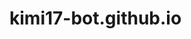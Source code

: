 # kimi17-bot.github.io
<!DOCTYPE html>
<html lang="ko">

<head>
    <meta charset="UTF-8">
    <meta name="viewport" content="width=device-width, initial-scale=1.0">
    <title>GRP Korea Inc. | 선도적인 해양 솔루션</title>
    <script src="https://cdn.tailwindcss.com"></script>
    <link rel="stylesheet"
        href="https://fonts.googleapis.com/css2?family=Inter:wght@400;500;600;700&family=Noto+Sans+KR:wght@400;500;700&display=swap">
    <script src="https://unpkg.com/lucide@latest"></script>
    <style>
        body {
            font-family: 'Noto Sans KR', 'Inter', sans-serif;
            background-image: url('https://github.com/kimi17-bot/GRPKorea/blob/main/1100_real.png?raw=true');
            background-size: cover;
            background-attachment: fixed;
            background-position: center;
        }

        .section-title {
            font-size: 2.25rem;
            /* 36px */
            font-weight: 700;
            margin-bottom: 1rem;
            text-align: center;
        }

        .section-subtitle {
            font-size: 1.125rem;
            /* 18px */
            color: #6b7280;
            text-align: center;
            max-width: 800px;
            margin: 0 auto 3rem auto;
        }

        .timeline-item::before {
            content: '';
            position: absolute;
            left: -31px;
            top: 5px;
            width: 20px;
            height: 20px;
            border-radius: 50%;
            background-color: #3b82f6;
            border: 4px solid #f3f4f6;
        }

        .fade-in {
            animation: fadeIn 1s ease-in-out;
        }

        @keyframes fadeIn {
            from {
                opacity: 0;
                transform: translateY(20px);
            }

            to {
                opacity: 1;
                transform: translateY(0);
            }
        }
    </style>
</head>

<body class="text-gray-800">

    <!-- Header -->
    <header id="header" class="bg-white shadow-md sticky top-0 z-50 transition-all duration-300">
        <div class="container mx-auto px-6 py-4 flex justify-between items-center">
            <a href="#" class="text-2xl font-bold text-blue-600">GRP KOREA</a>
            <nav class="hidden md:flex space-x-8 items-center">
                <a href="#about" class="text-gray-600 hover:text-blue-600 transition">회사소개</a>
                <a href="#gallery" class="text-gray-600 hover:text-blue-600 transition">갤러리</a>
                <a href="#history" class="text-gray-600 hover:text-blue-600 transition">연혁</a>
                <a href="#technology" class="text-gray-600 hover:text-blue-600 transition">핵심기술</a>
                <a href="#research-development" class="text-gray-600 hover:text-blue-600 transition">연구개발</a>
                <a href="#products" class="text-gray-600 hover:text-blue-600 transition">제품소개</a>
                <a href="#performance" class="text-gray-600 hover:text-blue-600 transition">납품실적</a>
                <a href="#contact"
                    class="bg-blue-600 text-white px-4 py-2 rounded-md hover:bg-blue-700 transition">문의하기</a>
            </nav>
            <button id="mobile-menu-button" class="md:hidden">
                <i data-lucide="menu"></i>
            </button>
        </div>
        <!-- Mobile Menu -->
        <div id="mobile-menu" class="hidden md:hidden px-6 pb-4">
            <a href="#about" class="block py-2 text-gray-600 hover:text-blue-600">회사소개</a>
            <a href="#gallery" class="block py-2 text-gray-600 hover:text-blue-600">갤러리</a>
            <a href="#history" class="block py-2 text-gray-600 hover:text-blue-600">연혁</a>
            <a href="#technology" class="block py-2 text-gray-600 hover:text-blue-600">핵심기술</a>
            <a href="#research-development" class="block py-2 text-gray-600 hover:text-blue-600">연구개발</a>
            <a href="#products" class="block py-2 text-gray-600 hover:text-blue-600">제품소개</a>
            <a href="#performance" class="block py-2 text-gray-600 hover:text-blue-600">납품실적</a>
            <a href="#contact"
                class="block mt-2 bg-blue-600 text-white text-center px-4 py-2 rounded-md hover:bg-blue-700">문의하기</a>
        </div>
    </header>

    <!-- Hero Section with Video Background -->
    <section id="hero" class="relative h-screen flex items-center justify-center text-center text-white overflow-hidden">
        <!-- Video Background -->
        <video id="hero-video" autoplay loop muted playsinline class="absolute top-0 left-0 w-full h-full object-cover z-0">
            <source src="https://github.com/kimi17-bot/GRPKorea/blob/main/grpkorea_hero.mp4?raw=true" type="video/mp4">
            Your browser does not support the video tag.
        </video>
        <!-- Overlay to ensure text readability -->
        <div class="absolute top-0 left-0 w-full h-full bg-black bg-opacity-60 z-10"></div>
        
        <!-- Content -->
        <div class="relative z-20 container mx-auto px-6">
            <h1 class="text-4xl md:text-6xl font-bold mb-4 leading-tight fade-in">최고의 기술력으로 해양의 미래를 선도합니다</h1>
            <p class="text-lg md:text-xl max-w-3xl mx-auto mb-8 fade-in" style="animation-delay: 0.2s;">GRP Korea는 1992년부터 축적된
                기술과 노하우를 바탕으로 고속단정(R.I.B.), 복합소재 패널 등 최고의 해양 관련 제품을 생산합니다.</p>
            <a href="#products"
                class="bg-white text-blue-600 font-bold py-3 px-8 rounded-full hover:bg-gray-200 transition duration-300 ease-in-out transform hover:scale-105 fade-in"
                style="animation-delay: 0.4s;">제품 살펴보기</a>
        </div>
        
        <!-- Sound Toggle Button -->
        <button id="sound-toggle-button" class="absolute bottom-8 right-8 z-20 bg-white/20 backdrop-blur-sm p-3 rounded-full text-white hover:bg-white/30 transition">
            <i id="sound-off-icon" data-lucide="volume-x"></i>
            <i id="sound-on-icon" data-lucide="volume-2" class="hidden"></i>
        </button>
    </section>

    <main>
        <!-- About Us Section -->
        <section id="about" class="py-20 bg-white">
            <div class="container mx-auto px-6">
                <h2 class="section-title">회사소개</h2>
                <p class="section-subtitle">대한민국 최고의 기술과 소재로 품질과 서비스의 우수성을 자랑하며, 카누 국산화를 시작으로 해양 관련 제품 생산에 앞장서고 있습니다.
                </p>
                <div class="grid md:grid-cols-2 gap-12 items-center">
                    <div>
                        <img src="https://github.com/kimi17-bot/GRPKorea/blob/main/factory.jpg?raw=true" alt="GRP Korea 공장 이미지" class="rounded-lg shadow-xl">
                    </div>
                    <div class="space-y-6">
                        <div class="bg-gray-100 p-6 rounded-lg">
                            <h3 class="text-xl font-bold mb-2 text-blue-600">GRP Korea Inc.</h3>
                            <p class="text-gray-600">1992년 설립 이래, 저희는 카누 국산화라는 목표를 가지고 시작하여 현재는 고속단정, 복합소재 패널 등 다양한 해양
                                관련 제품을 생산하는 전문 기업으로 성장했습니다. 최고의 기술력과 품질로 고객 만족을 실현하겠습니다.</p>
                        </div>
                        <div class="grid grid-cols-1 sm:grid-cols-2 gap-4 text-sm">
                            <div class="bg-gray-100 p-4 rounded-lg flex items-start space-x-3">
                                <i data-lucide="building-2" class="text-blue-500 mt-1"></i>
                                <div><strong class="font-semibold">회사명:</strong> (주)지알피코리아</div>
                            </div>
                            <div class="bg-gray-100 p-4 rounded-lg flex items-start space-x-3">
                                <i data-lucide="user" class="text-blue-500 mt-1"></i>
                                <div><strong class="font-semibold">대표이사:</strong> 황규상</div>
                            </div>
                            <div class="bg-gray-100 p-4 rounded-lg flex items-start space-x-3">
                                <i data-lucide="calendar" class="text-blue-500 mt-1"></i>
                                <div><strong class="font-semibold">설립일:</strong> 1992년 3월 1일</div>
                            </div>
                            <div class="bg-gray-100 p-4 rounded-lg flex items-start space-x-3">
                                <i data-lucide="package" class="text-blue-500 mt-1"></i>
                                <div><strong class="font-semibold">주요제품:</strong> R.I.B., 폼펜더, FRP 패널, 부표 등</div>
                            </div>
                        </div>
                        <div class="bg-gray-100 p-4 rounded-lg flex items-start space-x-3">
                            <i data-lucide="map-pin" class="text-blue-500 mt-1 flex-shrink-0"></i>
                            <div><strong class="font-semibold">본사:</strong> 충청남도 천안시 동남구 풍세면 미죽로 152</div>
                        </div>
                        <div class="bg-gray-100 p-4 rounded-lg flex items-start space-x-3">
                            <i data-lucide="map-pin" class="text-blue-500 mt-1 flex-shrink-0"></i>
                            <div><strong class="font-semibold">제2공장:</strong> 경상북도 포항시 남구 동해면 석리 105</div>
                        </div>
                    </div>
                </div>
            </div>
        </section>

        <!-- Gallery Section -->
        <section id="gallery" class="py-20 bg-gray-50">
            <div class="container mx-auto px-6">
                <h2 class="section-title">갤러리</h2>
                <p class="section-subtitle">GRP Korea의 활동 및 제품 사진들입니다.</p>
                <div class="grid grid-cols-1 sm:grid-cols-2 lg:grid-cols-3 gap-8">
                    <!-- Gallery Image Box -->
                    <div class="bg-white rounded-lg shadow-lg overflow-hidden transform hover:-translate-y-2 transition duration-300">
                        <img src="https://placehold.co/400x300/e2e8f0/334155?text=Image+Placeholder" alt="Gallery Image 1" class="w-full h-64 object-cover">
                    </div>
                    <!-- Gallery Image Box -->
                    <div class="bg-white rounded-lg shadow-lg overflow-hidden transform hover:-translate-y-2 transition duration-300">
                        <img src="https://placehold.co/400x300/e2e8f0/334155?text=Image+Placeholder" alt="Gallery Image 2" class="w-full h-64 object-cover">
                    </div>
                    <!-- Gallery Image Box -->
                    <div class="bg-white rounded-lg shadow-lg overflow-hidden transform hover:-translate-y-2 transition duration-300">
                        <img src="https://placehold.co/400x300/e2e8f0/334155?text=Image+Placeholder" alt="Gallery Image 3" class="w-full h-64 object-cover">
                    </div>
                     <!-- Gallery Image Box -->
                    <div class="bg-white rounded-lg shadow-lg overflow-hidden transform hover:-translate-y-2 transition duration-300">
                        <img src="https://placehold.co/400x300/e2e8f0/334155?text=Image+Placeholder" alt="Gallery Image 4" class="w-full h-64 object-cover">
                    </div>
                    <!-- Gallery Image Box -->
                    <div class="bg-white rounded-lg shadow-lg overflow-hidden transform hover:-translate-y-2 transition duration-300">
                        <img src="https://placehold.co/400x300/e2e8f0/334155?text=Image+Placeholder" alt="Gallery Image 5" class="w-full h-64 object-cover">
                    </div>
                    <!-- Gallery Image Box -->
                    <div class="bg-white rounded-lg shadow-lg overflow-hidden transform hover:-translate-y-2 transition duration-300">
                        <img src="https://placehold.co/400x300/e2e8f0/334155?text=Image+Placeholder" alt="Gallery Image 6" class="w-full h-64 object-cover">
                    </div>
                </div>
            </div>
        </section>

        <!-- History Section -->
        <section id="history" class="py-20 bg-white">
            <div class="container mx-auto px-6">
                <h2 class="section-title">회사 연혁</h2>
                <p class="section-subtitle">혁신과 도전으로 걸어온 GRP Korea의 발자취입니다.</p>
                <div class="relative max-w-2xl mx-auto border-l-2 border-gray-200 pl-8">
                    <div class="timeline-item mb-12">
                        <h3 class="text-lg font-semibold text-blue-600">1992</h3>
                        <p class="text-gray-600">그린스포츠 설립</p>
                    </div>
                    <div class="timeline-item mb-12">
                        <h3 class="text-lg font-semibold text-blue-600">1996</h3>
                        <p class="text-gray-600">선수용 카누 국산화 성공</p>
                    </div>
                    <div class="timeline-item mb-12">
                        <h3 class="text-lg font-semibold text-blue-600">2005</h3>
                        <p class="text-gray-600">국내 최초 10m급 R.I.B. 진공성형 공법 개발 성공</p>
                    </div>
                    <div class="timeline-item mb-12">
                        <h3 class="text-lg font-semibold text-blue-600">2006</h3>
                        <p class="text-gray-600">GRP Korea로 상호 변경</p>
                        <p class="mt-1 text-gray-600">국내 최초 폼 충전식 펜더 제작</p>
                    </div>
                    <div class="timeline-item mb-12">
                        <h3 class="text-lg font-semibold text-blue-600">2011</h3>
                        <p class="text-gray-600">충격 흡수형 경량 부표 개발 및 해양경찰청 R.I.B 납품</p>
                    </div>
                     <div class="timeline-item mb-12">
                        <h3 class="text-lg font-semibold text-blue-600">2013</h3>
                        <p class="text-gray-600">해양경찰청 R.I.B 납품</p>
                    </div>
                     <div class="timeline-item mb-12">
                        <h3 class="text-lg font-semibold text-blue-600">2014</h3>
                        <p class="text-gray-600">해양경찰청 R.I.B 납품</p>
                    </div>
                     <div class="timeline-item mb-12">
                        <h3 class="text-lg font-semibold text-blue-600">2015</h3>
                        <p class="text-gray-600">대한민국 해병대 R.I.B 납품</p>
                    </div>
                    <div class="timeline-item mb-12">
                        <h3 class="text-lg font-semibold text-blue-600">2016</h3>
                        <p class="text-gray-600">포항 제2공장 가동</p>
                        <p class="mt-1 text-gray-600">서해어업관리단 및 해양경찰청 R.I.B 납품</p>
                    </div>
                    <div class="timeline-item mb-12">
                        <h3 class="text-lg font-semibold text-blue-600">2020</h3>
                        <p class="text-gray-600">인도네시아 SAMUDERA 조선소와 협력</p>
                        <p class="mt-1 text-gray-600">대만 CSBC 조선소와 협력 계약 체결</p>
                    </div>
                    <div class="timeline-item">
                        <h3 class="text-lg font-semibold text-blue-600">2024</h3>
                        <p class="text-gray-600">대만 JONGSHYN 조선소와 첫 계약</p>
                    </div>
                </div>
            </div>
        </section>

        <!-- Technology Section -->
        <section id="technology" class="py-20 bg-gray-50">
            <div class="container mx-auto px-6">
                <h2 class="section-title">핵심 기술</h2>
                <p class="section-subtitle">GRP Korea의 경쟁력은 독보적인 기술력에서 나옵니다.</p>
                <div class="grid md:grid-cols-2 gap-10">
                    <div class="bg-white p-8 rounded-lg shadow-md">
                        <div class="flex items-center mb-4">
                            <div class="bg-blue-100 text-blue-600 p-3 rounded-full mr-4">
                                <i data-lucide="wind"></i>
                            </div>
                            <h3 class="text-2xl font-bold">진공 성형 공법 (Vacuum Infusion)</h3>
                        </div>
                        <p class="mb-4 text-gray-600">최상의 강도와 경량화를 동시에 실현하는 첨단 공법입니다.</p>
                        <ul class="space-y-2 text-gray-700">
                            <li class="flex items-center">
                                <i data-lucide="check-circle" class="text-green-500 mr-2"></i>높은 섬유-수지 비율 (최대 70%)로 강도 및
                                강성 향상</li>
                            <li class="flex items-center">
                                <i data-lucide="check-circle" class="text-green-500 mr-2"></i>기포 최소화로 일관된 품질 유지</li>
                            <li class="flex items-center">
                                <i data-lucide="check-circle" class="text-green-500 mr-2"></i>VOC 발생이 없는 친환경 공정</li>
                            <li class="flex items-center">
                                <i data-lucide="check-circle" class="text-green-500 mr-2"></i>복잡한 형상 및 코어 작업에 효율적</li>
                        </ul>
                    </div>
                    <div class="bg-white p-8 rounded-lg shadow-md">
                        <div class="flex items-center mb-4">
                            <div class="bg-blue-100 text-blue-600 p-3 rounded-full mr-4">
                                <i data-lucide="shield"></i>
                            </div>
                            <h3 class="text-2xl font-bold">폼 충전식 펜더 (Foam Filled Fender)</h3>
                        </div>
                        <p class="mb-4 text-gray-600">내구성과 충격 흡수력이 뛰어난 차세대 펜더 기술입니다.</p>
                        <ul class="space-y-2 text-gray-700">
                            <li class="flex items-center">
                                <i data-lucide="check-circle" class="text-green-500 mr-2"></i>높은 에너지 흡수율 (공기식 펜더 대비 최대
                                40% 우수)</li>
                            <li class="flex items-center">
                                <i data-lucide="check-circle" class="text-green-500 mr-2"></i>펑크 시에도 가라앉지 않는 안전성</li>
                            <li class="flex items-center">
                                <i data-lucide="check-circle" class="text-green-500 mr-2"></i>유지보수가 거의 필요 없는 편리성</li>
                            <li class="flex items-center">
                                <i data-lucide="check-circle" class="text-green-500 mr-2"></i>내구성, 탄성, 내해수성, 내UV성이 뛰어난
                                폴리우레아 코팅</li>
                        </ul>
                    </div>
                </div>
            </div>
        </section>

        <!-- Research and Development Section -->
        <section id="research-development" class="py-20 bg-white">
            <div class="container mx-auto px-6">
                <h2 class="section-title">연구개발 (Research & Development)</h2>
                <p class="section-subtitle">미래 해양 기술을 선도하는 GRP Korea의 혁신적인 연구개발 프로젝트를 소개합니다.</p>
                <div class="grid grid-cols-1 md:grid-cols-3 gap-8">
                    <!-- R&D Card 1: Text -->
                    <div class="bg-gray-50 p-8 rounded-lg shadow-md md:col-span-1">
                         <div class="flex items-center mb-4">
                            <div class="bg-blue-100 text-blue-600 p-3 rounded-full mr-4">
                                <i data-lucide="atom"></i>
                            </div>
                            <h3 class="text-2xl font-bold">수소추진시스템</h3>
                        </div>
                        <p class="text-gray-600">
                            친환경 선박 기술의 핵심인 수소연료전지 기반 추진 시스템을 개발하고 있습니다. 
                            탄소 배출 없는 미래 해양 시대를 열어가기 위한 GRP Korea의 끊임없는 도전입니다.
                        </p>
                    </div>
                    <!-- R&D Card 2: Image -->
                    <div class="bg-white rounded-lg shadow-lg overflow-hidden transform hover:-translate-y-2 transition duration-300">
                        <img src="https://github.com/kimi17-bot/GRPKorea/blob/main/stress%20calxulator.png?raw=true" alt="Pressure Vessel Design Tool" class="w-full h-64 object-contain p-4 bg-gray-100">
                         <div class="p-4 bg-white">
                            <h3 class="text-lg font-semibold text-center">압력 용기 설계 툴</h3>
                        </div>
                    </div>
                    <!-- R&D Card 3: Image -->
                    <div class="bg-white rounded-lg shadow-lg overflow-hidden transform hover:-translate-y-2 transition duration-300">
                        <img src="https://github.com/kimi17-bot/GRPKorea/blob/main/pressure_cauculator.png?raw=true" alt="Hydrogen Storage Vessel Calculator" class="w-full h-64 object-contain p-4 bg-gray-100">
                        <div class="p-4 bg-white">
                            <h3 class="text-lg font-semibold text-center">수소 저장 용기 계산기</h3>
                        </div>
                    </div>
                </div>
            </div>
        </section>

        <!-- Products Section -->
        <section id="products" class="py-20 bg-gray-50">
            <div class="container mx-auto px-6">
                <h2 class="section-title">제품 소개</h2>
                <p class="section-subtitle">다양한 임무와 환경에 최적화된 GRP Korea의 제품 라인업을 만나보세요.</p>
                <div class="grid grid-cols-1 sm:grid-cols-2 lg:grid-cols-3 gap-8">
                    <!-- Product Card with adjusted image fit -->
                    <div
                        class="bg-white rounded-lg shadow-lg overflow-hidden transform hover:-translate-y-2 transition duration-300">
                        <img src="https://github.com/kimi17-bot/GRPKorea/blob/main/670.png?raw=true" alt="GRP RHIB-650" class="w-full h-56 object-contain bg-gray-100">
                        <div class="p-6">
                            <h3 class="text-xl font-bold mb-2">GRP RHIB-650</h3>
                            <p class="text-gray-600 mb-4">컴팩트한 사이즈와 뛰어난 기동성을 자랑하는 모델입니다.</p>
                            <ul class="text-sm text-gray-700 space-y-1">
                                <li><strong>전장:</strong> 6.5m</li>
                                <li><strong>최대속도:</strong> 40 Knots</li>
                            </ul>
                        </div>
                    </div>
                    <!-- Product Card with adjusted image fit -->
                    <div
                        class="bg-white rounded-lg shadow-lg overflow-hidden transform hover:-translate-y-2 transition duration-300">
                        <img src="https://github.com/kimi17-bot/GRPKorea/blob/main/700.png?raw=true" alt="GRP RHIB-850" class="w-full h-56 object-contain bg-gray-100">
                        <div class="p-6">
                            <h3 class="text-xl font-bold mb-2">GRP RHIB-850</h3>
                            <p class="text-gray-600 mb-4">다목적 임무 수행에 최적화된 베스트셀러 모델입니다.</p>
                            <ul class="text-sm text-gray-700 space-y-1">
                                <li><strong>전장:</strong> 9.2m</li>
                                <li><strong>최대속도:</strong> 47 Knots</li>
                            </ul>
                        </div>
                    </div>
                    <!-- Product Card with adjusted image fit -->
                    <div
                        class="bg-white rounded-lg shadow-lg overflow-hidden transform hover:-translate-y-2 transition duration-300">
                        <img src="https://github.com/kimi17-bot/GRPKorea/blob/main/1100.png?raw=true" alt="GRP RHIB-1100" class="w-full h-56 object-contain bg-gray-100">
                        <div class="p-6">
                            <h3 class="text-xl font-bold mb-2">GRP RHIB-1100</h3>
                            <p class="text-gray-600 mb-4">안정적인 운항 성능과 넓은 공간을 제공합니다.</p>
                            <ul class="text-sm text-gray-700 space-y-1">
                                <li><strong>전장:</strong> 11m</li>
                                <li><strong>최대속도:</strong> 40 Knots</li>
                            </ul>
                        </div>
                    </div>
                    <!-- Product Card with adjusted image fit -->
                    <div
                        class="bg-white rounded-lg shadow-lg overflow-hidden transform hover:-translate-y-2 transition duration-300">
                        <img src="https://github.com/kimi17-bot/GRPKorea/blob/main/900.png?raw=true" alt="GRP RHIB-1400" class="w-full h-56 object-contain bg-gray-100">
                        <div class="p-6">
                            <h3 class="text-xl font-bold mb-2">GRP RHIB-1400</h3>
                            <p class="text-gray-600 mb-4">장거리 및 특수 임무를 위한 플래그십 모델입니다.</p>
                            <ul class="text-sm text-gray-700 space-y-1">
                                <li><strong>전장:</strong> 14m</li>
                                <li><strong>최대속도:</strong> 40 Knots</li>
                            </ul>
                        </div>
                    </div>
                    <div
                        class="bg-white rounded-lg shadow-lg overflow-hidden transform hover:-translate-y-2 transition duration-300">
                        <img src="https://placehold.co/400x300/94a3b8/ffffff?text=Foam+Fender" alt="Foam Fender" class="w-full h-56 object-cover">
                        <div class="p-6">
                            <h3 class="text-xl font-bold mb-2">폼 펜더</h3>
                            <p class="text-gray-600 mb-4">선박과 구조물을 보호하는 고성능 폼 충전식 펜더입니다.</p>
                        </div>
                    </div>
                    <div
                        class="bg-white rounded-lg shadow-lg overflow-hidden transform hover:-translate-y-2 transition duration-300">
                        <img src="https://placehold.co/400x300/94a3b8/ffffff?text=FRP+Panel" alt="FRP Panel" class="w-full h-56 object-cover">
                        <div class="p-6">
                            <h3 class="text-xl font-bold mb-2">FRP 복합 패널</h3>
                            <p class="text-gray-600 mb-4">경량이면서도 강도가 높은 다용도 복합소재 패널입니다.</p>
                        </div>
                    </div>
                </div>
            </div>
        </section>

        <!-- Delivery Performance Section -->
        <section id="performance" class="py-20 bg-gray-50">
            <div class="container mx-auto px-6">
                <h2 class="section-title">주요 납품 실적</h2>
                <p class="section-subtitle">정부 기관 및 국내외 유수 기업들이 GRP Korea의 기술력을 신뢰합니다.</p>
                <div class="max-w-5xl mx-auto overflow-x-auto">
                   <div class="shadow-lg rounded-lg overflow-hidden">
                        <table class="min-w-full leading-normal">
                            <thead>
                                <tr>
                                    <th class="px-5 py-3 border-b-2 border-gray-200 bg-gray-100 text-left text-xs font-semibold text-gray-700 uppercase tracking-wider">
                                        Year
                                    </th>
                                    <th class="px-5 py-3 border-b-2 border-gray-200 bg-gray-100 text-left text-xs font-semibold text-gray-700 uppercase tracking-wider">
                                        Order
                                    </th>
                                </tr>
                            </thead>
                            <tbody>
                                <tr class="bg-white hover:bg-gray-50">
                                    <td class="px-5 py-4 border-b border-gray-200 text-sm font-medium text-gray-800">2013. 11</td>
                                    <td class="px-5 py-4 border-b border-gray-200 text-sm text-gray-700">Foam filled fender (27set)</td>
                                </tr>
                                <tr class="bg-white hover:bg-gray-50">
                                    <td class="px-5 py-4 border-b border-gray-200 text-sm font-medium text-gray-800">2013. 12</td>
                                    <td class="px-5 py-4 border-b border-gray-200 text-sm text-gray-700">8 vessels of R.I.B for Korea Coast Guard</td>
                                </tr>
                                <tr class="bg-white hover:bg-gray-50">
                                    <td class="px-5 py-4 border-b border-gray-200 text-sm font-medium text-gray-800">2014. 01</td>
                                    <td class="px-5 py-4 border-b border-gray-200 text-sm text-gray-700">14m R.I.B for Korea Coast Guard</td>
                                </tr>
                                <tr class="bg-white hover:bg-gray-50">
                                    <td class="px-5 py-4 border-b border-gray-200 text-sm font-medium text-gray-800">2014. 03</td>
                                    <td class="px-5 py-4 border-b border-gray-200 text-sm text-gray-700">2 vessels of 8.5m R.I.B and 3 vessels of 6.5m R.I.B</td>
                                </tr>
                                <tr class="bg-white hover:bg-gray-50">
                                    <td class="px-5 py-4 border-b border-gray-200 text-sm font-medium text-gray-800">2014. 04</td>
                                    <td class="px-5 py-4 border-b border-gray-200 text-sm text-gray-700">6 vessels of R.I.B for Korea Coast Guard</td>
                                </tr>
                                <tr class="bg-white hover:bg-gray-50">
                                    <td class="px-5 py-4 border-b border-gray-200 text-sm font-medium text-gray-800">2014. 04</td>
                                    <td class="px-5 py-4 border-b border-gray-200 text-sm text-gray-700">Development of hull mold for Korea Coast Guard</td>
                                </tr>
                                <tr class="bg-white hover:bg-gray-50">
                                    <td class="px-5 py-4 border-b border-gray-200 text-sm font-medium text-gray-800">2014. 12</td>
                                    <td class="px-5 py-4 border-b border-gray-200 text-sm text-gray-700">Water quality inspection boat</td>
                                </tr>
                                 <tr class="bg-white hover:bg-gray-50">
                                    <td class="px-5 py-4 border-b border-gray-200 text-sm font-medium text-gray-800">2015. 03</td>
                                    <td class="px-5 py-4 border-b border-gray-200 text-sm text-gray-700">13 vessels of 8.5m R.I.B for Korea Marine Corps.</td>
                                </tr>
                                <tr class="bg-white hover:bg-gray-50">
                                    <td class="px-5 py-4 border-b border-gray-200 text-sm font-medium text-gray-800">2015. 05</td>
                                    <td class="px-5 py-4 border-b border-gray-200 text-sm text-gray-700">6 vessels of 10m R.I.B for Korea Coast Guard</td>
                                </tr>
                                <tr class="bg-white hover:bg-gray-50">
                                    <td class="px-5 py-4 border-b border-gray-200 text-sm font-medium text-gray-800">2016. 10</td>
                                    <td class="px-5 py-4 border-b border-gray-200 text-sm text-gray-700">3 vessels of 8.5m RIB for West Sea Fisheries Management Service</td>
                                </tr>
                                <tr class="bg-white hover:bg-gray-50">
                                    <td class="px-5 py-4 border-b border-gray-200 text-sm font-medium text-gray-800">2016. 12</td>
                                    <td class="px-5 py-4 border-b border-gray-200 text-sm text-gray-700">7 vessels of 10m R.I.B for Korea Coast Guard</td>
                                </tr>
                                <tr class="bg-white hover:bg-gray-50">
                                    <td class="px-5 py-4 border-b border-gray-200 text-sm font-medium text-gray-800">2016. 12</td>
                                    <td class="px-5 py-4 border-b border-gray-200 text-sm text-gray-700">Fishery inspection R.I.B for Gunsansi</td>
                                </tr>
                                <tr class="bg-white hover:bg-gray-50">
                                    <td class="px-5 py-4 border-b border-gray-200 text-sm font-medium text-gray-800">2017. 11</td>
                                    <td class="px-5 py-4 border-b border-gray-200 text-sm text-gray-700">3 vessels of R.I.B for West Sea Fisheries Management Service</td>
                                </tr>
                                <tr class="bg-white hover:bg-gray-50">
                                    <td class="px-5 py-4 border-b border-gray-200 text-sm font-medium text-gray-800">2017. 12</td>
                                    <td class="px-5 py-4 border-b border-gray-200 text-sm text-gray-700">1 vessels of R.I.B for Korea Coast Guard(SSAT)</td>
                                </tr>
                                <tr class="bg-white hover:bg-gray-50">
                                    <td class="px-5 py-4 border-b border-gray-200 text-sm font-medium text-gray-800">2018. 01</td>
                                    <td class="px-5 py-4 border-b border-gray-200 text-sm text-gray-700">6 vessels of 10m R.I.B for Korea Coast Guard</td>
                                </tr>
                                <tr class="bg-white hover:bg-gray-50">
                                    <td class="px-5 py-4 border-b border-gray-200 text-sm font-medium text-gray-800">2018. 08</td>
                                    <td class="px-5 py-4 border-b border-gray-200 text-sm text-gray-700">1 vessels of R.I.B for Korea Navy</td>
                                </tr>
                                <tr class="bg-white hover:bg-gray-50">
                                    <td class="px-5 py-4 border-b border-gray-200 text-sm font-medium text-gray-800">2018. 11</td>
                                    <td class="px-5 py-4 border-b border-gray-200 text-sm text-gray-700">8 vessels of R.I.B for East Sea Fisheries Management Service</td>
                                </tr>
                                <tr class="bg-white hover:bg-gray-50">
                                    <td class="px-5 py-4 border-b border-gray-200 text-sm font-medium text-gray-800">2019. 01</td>
                                    <td class="px-5 py-4 border-b border-gray-200 text-sm text-gray-700">3 vessels of R.I.B for Korea Coast Guard</td>
                                </tr>
                                <tr class="bg-white hover:bg-gray-50">
                                    <td class="px-5 py-4 border-b border-gray-200 text-sm font-medium text-gray-800">2019. 11</td>
                                    <td class="px-5 py-4 border-b border-gray-200 text-sm text-gray-700">5 vessels of R.I.B for Korea Navy</td>
                                </tr>
                                <tr class="bg-white hover:bg-gray-50">
                                    <td class="px-5 py-4 border-b border-gray-200 text-sm font-medium text-gray-800">2020. 03</td>
                                    <td class="px-5 py-4 border-b border-gray-200 text-sm text-gray-700">Fishery inspection R.I.B for Muangun</td>
                                </tr>
                                <tr class="bg-white hover:bg-gray-50">
                                    <td class="px-5 py-4 border-b border-gray-200 text-sm font-medium text-gray-800">2020. 04</td>
                                    <td class="px-5 py-4 border-b border-gray-200 text-sm text-gray-700">3 vessels of R.I.B for Korea Navy</td>
                                </tr>
                                <tr class="bg-white hover:bg-gray-50">
                                    <td class="px-5 py-4 border-b border-gray-200 text-sm font-medium text-gray-800">2020. 04</td>
                                    <td class="px-5 py-4 border-b border-gray-200 text-sm text-gray-700">3 vessels of R.I.B for Republic of Korea Armed Forces</td>
                                </tr>
                                <tr class="bg-white hover:bg-gray-50">
                                    <td class="px-5 py-4 border-b border-gray-200 text-sm font-medium text-gray-800">2020. 09</td>
                                    <td class="px-5 py-4 border-b border-gray-200 text-sm text-gray-700">RIGID BOUYANCY BOAT(OIL COMBAT) for SAMUDERA SHIPYARD(INDONESIA) 32 vessels built locally</td>
                                </tr>
                                <tr class="bg-white hover:bg-gray-50">
                                    <td class="px-5 py-4 border-b border-gray-200 text-sm font-medium text-gray-800">2020. 11</td>
                                    <td class="px-5 py-4 border-b border-gray-200 text-sm text-gray-700">12 vessels of Patrol boat for CSBC COPORATION, TAIWAN</td>
                                </tr>
                                <tr class="bg-white hover:bg-gray-50">
                                    <td class="px-5 py-4 border-b border-gray-200 text-sm font-medium text-gray-800">2023. 12</td>
                                    <td class="px-5 py-4 border-b border-gray-200 text-sm text-gray-700">1 vessels of working boat for CSBC COPORATION, TAIWAN</td>
                                </tr>
                            </tbody>
                        </table>
                    </div>
                </div>
            </div>
        </section>

        <!-- Contact Section -->
        <section id="contact" class="py-20 bg-gray-800 text-white">
            <div class="container mx-auto px-6">
                <h2 class="section-title text-white">문의하기</h2>
                <p class="section-subtitle text-gray-300">프로젝트 문의, 기술 상담 등 무엇이든 편하게 연락주십시오.</p>
                <div class="grid md:grid-cols-2 gap-12">
                    <div class="bg-gray-700 p-8 rounded-lg">
                        <h3 class="text-2xl font-bold mb-6">메시지 보내기</h3>
                        <form action="#" method="POST">
                            <div class="mb-4">
                                <label for="name" class="block mb-2">이름</label>
                                <input type="text" id="name" name="name" class="w-full bg-gray-800 border border-gray-600 rounded-md py-2 px-3 focus:outline-none focus:ring-2 focus:ring-blue-500" required>
                            </div>
                            <div class="mb-4">
                                <label for="email" class="block mb-2">이메일</label>
                                <input type="email" id="email" name="email" class="w-full bg-gray-800 border border-gray-600 rounded-md py-2 px-3 focus:outline-none focus:ring-2 focus:ring-blue-500" required>
                            </div>
                            <div class="mb-4">
                                <label for="message" class="block mb-2">문의 내용</label>
                                <textarea id="message" name="message" rows="5" class="w-full bg-gray-800 border border-gray-600 rounded-md py-2 px-3 focus:outline-none focus:ring-2 focus:ring-blue-500" required></textarea>
                            </div>
                            <button type="submit" class="w-full bg-blue-600 text-white font-bold py-3 px-6 rounded-md hover:bg-blue-700 transition duration-300">전송</button>
                        </form>
                    </div>
                    <div class="space-y-6">
                        <div class="bg-gray-700 p-6 rounded-lg flex items-start space-x-4">
                            <i data-lucide="map-pin" class="text-blue-400 mt-1 flex-shrink-0"></i>
                            <div>
                                <h4 class="font-bold text-lg">본사 주소</h4>
                                <p class="text-gray-300">충청남도 천안시 동남구 풍세면 미죽로 152</p>
                            </div>
                        </div>
                        <div class="bg-gray-700 p-6 rounded-lg flex items-start space-x-4">
                            <i data-lucide="phone" class="text-blue-400 mt-1 flex-shrink-0"></i>
                            <div>
                                <h4 class="font-bold text-lg">연락처</h4>
                                <p class="text-gray-300">Tel: +82-41-577-7878</p>
                                <p class="text-gray-300">Fax: +82-41-573-7878</p>
                            </div>
                        </div>
                        <div class="bg-gray-700 p-6 rounded-lg flex items-start space-x-4">
                            <i data-lucide="mail" class="text-blue-400 mt-1 flex-shrink-0"></i>
                            <div>
                                <h4 class="font-bold text-lg">이메일</h4>
                                <p class="text-gray-300">grpkorea153@naver.com</p>
                            </div>
                        </div>
                        <div class="mt-6 h-64 rounded-lg overflow-hidden">
                            <iframe
                                src="https://www.google.com/maps/embed?pb=!1m18!1m12!1m3!1d3200.756314841968!2d127.1030993152857!3d36.6570189799778!2m3!1f0!2f0!3f0!3m2!1i1024!2i768!4f13.1!3m3!1m2!1s0x357b2f4477ffffff%3A0x6a36a7134375a610!2zKOyjvCnsoJXslpHtlZzrtoDri7g!5e0!3m2!1sko!2skr!4v1658800000000!5m2!1sko!2skr"
                                width="100%" height="100%" style="border:0;" allowfullscreen="" loading="lazy"
                                referrerpolicy="no-referrer-when-downgrade"></iframe>
                        </div>
                    </div>
                </div>
            </div>
        </section>
    </main>

    <!-- Footer -->
    <footer class="bg-gray-900 text-white">
        <div class="container mx-auto px-6 py-8 text-center">
            <a href="#" class="text-2xl font-bold text-white mb-4 inline-block">GRP KOREA</a>
            <div class="flex justify-center space-x-6 mb-4">
                <a href="#about" class="text-gray-400 hover:text-white transition">회사소개</a>
                <a href="#technology" class="text-gray-400 hover:text-white transition">핵심기술</a>
                <a href="#products" class="text-gray-400 hover:text-white transition">제품소개</a>
                <a href="#contact" class="text-gray-400 hover:text-white transition">문의하기</a>
            </div>
            <p class="text-gray-500">&copy; 2024 GRP Korea Inc. All Rights Reserved.</p>
        </div>
    </footer>

    <script>
        lucide.createIcons();

        const mobileMenuButton = document.getElementById('mobile-menu-button');
        const mobileMenu = document.getElementById('mobile-menu');

        mobileMenuButton.addEventListener('click', () => {
            mobileMenu.classList.toggle('hidden');
        });

        // Smooth scrolling for anchor links
        document.querySelectorAll('a[href^="#"]').forEach(anchor => {
            anchor.addEventListener('click', function (e) {
                e.preventDefault();
                
                const targetId = this.getAttribute('href');
                const targetElement = document.querySelector(targetId);

                if(targetElement) {
                    targetElement.scrollIntoView({
                        behavior: 'smooth',
                        block: 'start'
                    });
                }
                
                // Close mobile menu on link click
                if (!mobileMenu.classList.contains('hidden')) {
                    mobileMenu.classList.add('hidden');
                }
            });
        });
        
        // Add fade-in animation to sections on scroll
        const faders = document.querySelectorAll('.fade-in');
        const sections = document.querySelectorAll('section');

        const appearOptions = {
            threshold: 0.2,
            rootMargin: "0px 0px -100px 0px"
        };

        const appearOnScroll = new IntersectionObserver(function(entries, appearOnScroll) {
            entries.forEach(entry => {
                if (!entry.isIntersecting) {
                    return;
                } else {
                    entry.target.classList.add('fade-in');
                    appearOnScroll.unobserve(entry.target);
                }
            });
        }, appearOptions);
        
        sections.forEach(section => {
            appearOnScroll.observe(section);
        });

        // Hero Video Sound Toggle
        const heroVideo = document.getElementById('hero-video');
        const soundButton = document.getElementById('sound-toggle-button');
        const soundOnIcon = document.getElementById('sound-on-icon');
        const soundOffIcon = document.getElementById('sound-off-icon');

        if (heroVideo && soundButton) {
            soundButton.addEventListener('click', () => {
                const isMuted = heroVideo.muted;
                heroVideo.muted = !isMuted;
                soundOffIcon.classList.toggle('hidden', !isMuted);
                soundOnIcon.classList.toggle('hidden', isMuted);
            });
        }

    </script>
</body>

</html>

